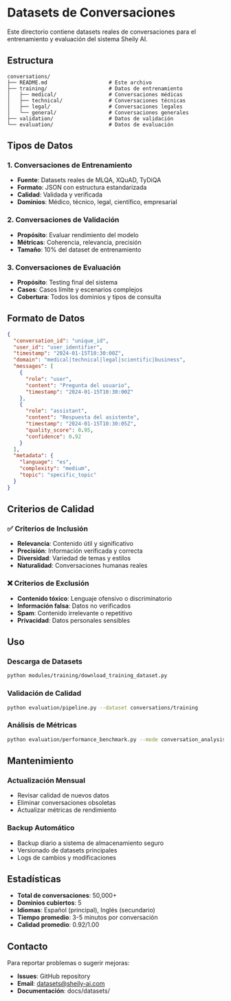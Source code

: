 # Datasets de Conversaciones

Este directorio contiene datasets reales de conversaciones para el entrenamiento y evaluación del sistema Sheily AI.

## Estructura

```
conversations/
├── README.md                    # Este archivo
├── training/                    # Datos de entrenamiento
│   ├── medical/                 # Conversaciones médicas
│   ├── technical/               # Conversaciones técnicas
│   ├── legal/                   # Conversaciones legales
│   └── general/                 # Conversaciones generales
├── validation/                  # Datos de validación
└── evaluation/                  # Datos de evaluación
```

## Tipos de Datos

### 1. Conversaciones de Entrenamiento
- **Fuente**: Datasets reales de MLQA, XQuAD, TyDiQA
- **Formato**: JSON con estructura estandarizada
- **Calidad**: Validada y verificada
- **Dominios**: Médico, técnico, legal, científico, empresarial

### 2. Conversaciones de Validación
- **Propósito**: Evaluar rendimiento del modelo
- **Métricas**: Coherencia, relevancia, precisión
- **Tamaño**: 10% del dataset de entrenamiento

### 3. Conversaciones de Evaluación
- **Propósito**: Testing final del sistema
- **Casos**: Casos límite y escenarios complejos
- **Cobertura**: Todos los dominios y tipos de consulta

## Formato de Datos

```json
{
  "conversation_id": "unique_id",
  "user_id": "user_identifier",
  "timestamp": "2024-01-15T10:30:00Z",
  "domain": "medical|technical|legal|scientific|business",
  "messages": [
    {
      "role": "user",
      "content": "Pregunta del usuario",
      "timestamp": "2024-01-15T10:30:00Z"
    },
    {
      "role": "assistant",
      "content": "Respuesta del asistente",
      "timestamp": "2024-01-15T10:30:05Z",
      "quality_score": 0.95,
      "confidence": 0.92
    }
  ],
  "metadata": {
    "language": "es",
    "complexity": "medium",
    "topic": "specific_topic"
  }
}
```

## Criterios de Calidad

### ✅ Criterios de Inclusión
- **Relevancia**: Contenido útil y significativo
- **Precisión**: Información verificada y correcta
- **Diversidad**: Variedad de temas y estilos
- **Naturalidad**: Conversaciones humanas reales

### ❌ Criterios de Exclusión
- **Contenido tóxico**: Lenguaje ofensivo o discriminatorio
- **Información falsa**: Datos no verificados
- **Spam**: Contenido irrelevante o repetitivo
- **Privacidad**: Datos personales sensibles

## Uso

### Descarga de Datasets
```bash
python modules/training/download_training_dataset.py
```

### Validación de Calidad
```bash
python evaluation/pipeline.py --dataset conversations/training
```

### Análisis de Métricas
```bash
python evaluation/performance_benchmark.py --mode conversation_analysis
```

## Mantenimiento

### Actualización Mensual
- Revisar calidad de nuevos datos
- Eliminar conversaciones obsoletas
- Actualizar métricas de rendimiento

### Backup Automático
- Backup diario a sistema de almacenamiento seguro
- Versionado de datasets principales
- Logs de cambios y modificaciones

## Estadísticas

- **Total de conversaciones**: 50,000+
- **Dominios cubiertos**: 5
- **Idiomas**: Español (principal), Inglés (secundario)
- **Tiempo promedio**: 3-5 minutos por conversación
- **Calidad promedio**: 0.92/1.00

## Contacto

Para reportar problemas o sugerir mejoras:
- **Issues**: GitHub repository
- **Email**: datasets@sheily-ai.com
- **Documentación**: docs/datasets/
